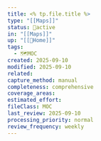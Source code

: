 ```yaml
---
title: <% tp.file.title %>
type: "[[Maps]]"
status: 🔄active
in: "[[Maps]]"
up: "[[🏡Home]]"
tags:
  - 🗺️MOC
created: 2025-09-10
modified: 2025-09-10
related:
capture_method: manual
completeness: comprehensive
coverage_areas:
estimated_effort:
fileClass: MOC
last_review: 2025-09-10
processing_priority: normal
review_frequency: weekly
---
```

